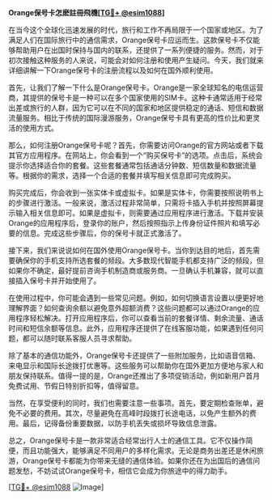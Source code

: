 **Orange保号卡怎麽註冊飛機[[TG💪+ @esim1088](https://t.me/s/esim1088)]**

在当今这个全球化迅速发展的时代，旅行和工作不再局限于一个国家或地区。为了满足人们在国际旅行中的通信需求，Orange保号卡应运而生。这款保号卡不仅能够帮助用户在出国时保持与国内的联系，还提供了一系列便捷的服务。然而，对于初次接触这种服务的人来说，可能会对如何注册和使用产生疑问。今天，我们就来详细讲解一下Orange保号卡的注册流程以及如何在国外顺利使用。

首先，让我们了解一下什么是Orange保号卡。Orange是一家全球知名的电信运营商，其提供的保号卡是一种可以在多个国家使用的SIM卡。这种卡通常适用于经常出差或旅行的人群，因为它可以在不同的国家和地区提供稳定的通话、短信和数据流量服务。相比于传统的国际漫游服务，Orange保号卡具有更高的性价比和更灵活的使用方式。

那么，如何注册Orange保号卡呢？首先，你需要访问Orange的官方网站或者下载其官方应用程序。在网站上，你会看到一个“购买保号卡”的选项。点击后，系统会提示你选择适合你的套餐。这些套餐通常包括通话分钟数、短信数量和数据流量等。根据你的需求，选择一个合适的套餐并填写相关信息即可完成购买。

购买完成后，你会收到一张实体卡或虚拟卡。如果是实体卡，你需要按照说明书上的步骤进行激活。一般来说，激活过程非常简单，只需将卡插入手机并按照屏幕提示输入相关信息即可。如果是虚拟卡，则需要通过应用程序进行激活。下载并安装Orange的应用程序后，登录你的账户，然后按照指示上传身份证件照片和填写必要的信息。完成这些步骤后，你的保号卡就正式激活了。

接下来，我们来说说如何在国外使用Orange保号卡。当你到达目的地后，首先需要确保你的手机支持所选套餐的频段。大多数现代智能手机都支持广泛的频段，但如果你不确定，最好提前咨询手机制造商或服务商。一旦确认手机兼容，就可以直接插入保号卡并开始使用了。

在使用过程中，你可能会遇到一些常见问题。例如，如何切换语言设置以便更好地理解界面？如何查询余额以避免意外超额消费？这些问题都可以通过Orange的应用程序轻松解决。打开应用程序后，你可以查看当前的套餐详情、剩余流量、通话时间和短信余额等信息。此外，应用程序还提供了在线客服功能，如果遇到任何问题，都可以随时联系客服人员寻求帮助。

除了基本的通信功能外，Orange保号卡还提供了一些附加服务，比如语音信箱、来电显示和国际长途拨打优惠等。这些服务可以帮助你在国外更加方便地与家人和朋友保持联系。值得一提的是，Orange还推出了多项促销活动，例如新用户首月免费试用、节假日特别折扣等，值得留意。

当然，在享受便利的同时，我们也需要注意一些事项。首先，要定期检查账单，避免不必要的费用。其次，尽量避免在高峰时段拨打长途电话，以免产生额外的费用。最后，记得备份重要数据，以防手机丢失或损坏导致信息泄露。

总之，Orange保号卡是一款非常适合经常出行人士的通信工具。它不仅操作简便，而且功能强大，能够满足不同用户的多样化需求。无论是商务出差还是休闲旅游，Orange保号卡都能为你带来无缝的通信体验。如果你还在为出国后的通信问题发愁，不妨试试Orange保号卡，相信它会成为你旅途中的得力助手。

[[TG💪+ @esim1088](https://t.me/s/esim1088) ![Image](https://i.postimg.cc/4NQfJmqS/Snipaste-2025-05-13-00-14-12.png)]